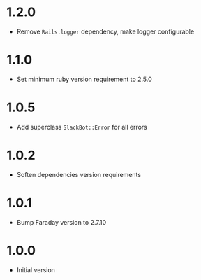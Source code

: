 # 1.2.0

* Remove `Rails.logger` dependency, make logger configurable

# 1.1.0

* Set minimum ruby version requirement to 2.5.0

# 1.0.5

* Add superclass `SlackBot::Error` for all errors

# 1.0.2

* Soften dependencies version requirements

# 1.0.1

* Bump Faraday version to 2.7.10

# 1.0.0

* Initial version
